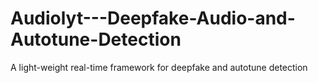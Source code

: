 # Audiolyt---Deepfake-Audio-and-Autotune-Detection
A light-weight real-time framework for deepfake and autotune detection
